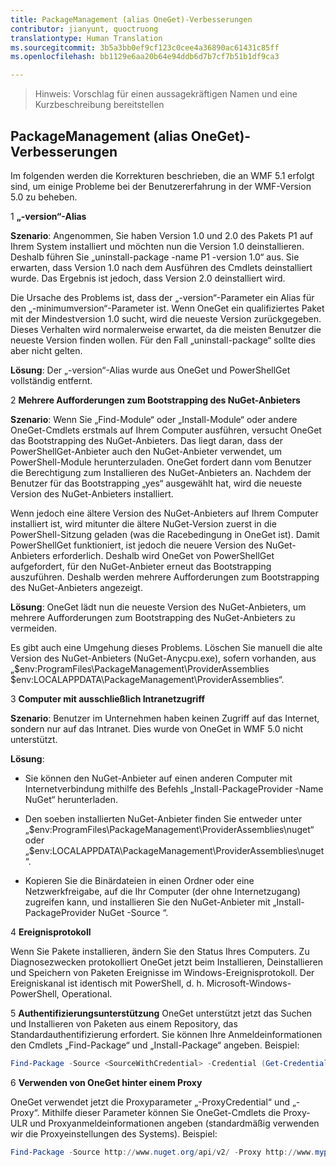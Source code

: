 ```yaml
---
title: PackageManagement (alias OneGet)-Verbesserungen
contributor: jianyunt, quoctruong
translationtype: Human Translation
ms.sourcegitcommit: 3b5a3bb0ef9cf123c0cee4a36890ac61431c85ff
ms.openlocfilehash: bb1129e6aa20b64e94ddb6d7b7cf7b51b1df9ca3

---
```


>Hinweis: Vorschlag für einen aussagekräftigen Namen und eine Kurzbeschreibung bereitstellen

## PackageManagement (alias OneGet)-Verbesserungen ##
Im folgenden werden die Korrekturen beschrieben, die an WMF 5.1 erfolgt sind, um einige Probleme bei der Benutzererfahrung in der WMF-Version 5.0 zu beheben. 

1 **„-version“-Alias**

**Szenario**: Angenommen, Sie haben Version 1.0 und 2.0 des Pakets P1 auf Ihrem System installiert und möchten nun die Version 1.0 deinstallieren. Deshalb führen Sie „uninstall-package -name P1 -version 1.0“ aus. Sie erwarten, dass Version 1.0 nach dem Ausführen des Cmdlets deinstalliert wurde. Das Ergebnis ist jedoch, dass Version 2.0 deinstalliert wird. 
    
Die Ursache des Problems ist, dass der „-version“-Parameter ein Alias für den „-minimumversion“-Parameter ist. Wenn OneGet ein qualifiziertes Paket mit der Mindestversion 1.0 sucht, wird die neueste Version zurückgegeben. Dieses Verhalten wird normalerweise erwartet, da die meisten Benutzer die neueste Version finden wollen. Für den Fall „uninstall-package“ sollte dies aber nicht gelten.
    
**Lösung**: Der „-version“-Alias wurde aus OneGet und PowerShellGet vollständig entfernt. 

2 **Mehrere Aufforderungen zum Bootstrapping des NuGet-Anbieters**

**Szenario**: Wenn Sie „Find-Module“ oder „Install-Module“ oder andere OneGet-Cmdlets erstmals auf Ihrem Computer ausführen, versucht OneGet das Bootstrapping des NuGet-Anbieters. Das liegt daran, dass der PowerShellGet-Anbieter auch den NuGet-Anbieter verwendet, um PowerShell-Module herunterzuladen. OneGet fordert dann vom Benutzer die Berechtigung zum Installieren des NuGet-Anbieters an. Nachdem der Benutzer für das Bootstrapping „yes“ ausgewählt hat, wird die neueste Version des NuGet-Anbieters installiert. 
    
Wenn jedoch eine ältere Version des NuGet-Anbieters auf Ihrem Computer installiert ist, wird mitunter die ältere NuGet-Version zuerst in die PowerShell-Sitzung geladen (was die Racebedingung in OneGet ist). Damit PowerShellGet funktioniert, ist jedoch die neuere Version des NuGet-Anbieters erforderlich. Deshalb wird OneGet von PowerShellGet aufgefordert, für den NuGet-Anbieter erneut das Bootstrapping auszuführen. Deshalb werden mehrere Aufforderungen zum Bootstrapping des NuGet-Anbieters angezeigt.

**Lösung**: OneGet lädt nun die neueste Version des NuGet-Anbieters, um mehrere Aufforderungen zum Bootstrapping des NuGet-Anbieters zu vermeiden.

Es gibt auch eine Umgehung dieses Problems. Löschen Sie manuell die alte Version des NuGet-Anbieters (NuGet-Anycpu.exe), sofern vorhanden, aus „$env:ProgramFiles\PackageManagement\ProviderAssemblies $env:LOCALAPPDATA\PackageManagement\ProviderAssemblies“.


3 **Computer mit ausschließlich Intranetzugriff**

**Szenario**: Benutzer im Unternehmen haben keinen Zugriff auf das Internet, sondern nur auf das Intranet. Dies wurde von OneGet in WMF 5.0 nicht unterstützt.

**Lösung**:
- Sie können den NuGet-Anbieter auf einen anderen Computer mit Internetverbindung mithilfe des Befehls „Install-PackageProvider -Name NuGet“ herunterladen.

- Den soeben installierten NuGet-Anbieter finden Sie entweder unter „$env:ProgramFiles\PackageManagement\ProviderAssemblies\nuget“ oder „$env:LOCALAPPDATA\PackageManagement\ProviderAssemblies\nuget“. 

- Kopieren Sie die Binärdateien in einen Ordner oder eine Netzwerkfreigabe, auf die Ihr Computer (der ohne Internetzugang) zugreifen kann, und installieren Sie den NuGet-Anbieter mit „Install-PackageProvider NuGet -Source <Path to folder>“.


4 **Ereignisprotokoll**

Wenn Sie Pakete installieren, ändern Sie den Status Ihres Computers. Zu Diagnosezwecken protokolliert OneGet jetzt beim Installieren, Deinstallieren und Speichern von Paketen Ereignisse im Windows-Ereignisprotokoll. Der Ereigniskanal ist identisch mit PowerShell, d. h. Microsoft-Windows-PowerShell, Operational.

5 **Authentifizierungsunterstützung** OneGet unterstützt jetzt das Suchen und Installieren von Paketen aus einem Repository, das Standardauthentifizierung erfordert. Sie können Ihre Anmeldeinformationen den Cmdlets „Find-Package“ und „Install-Package“ angeben. Beispiel:
``` PowerShell
Find-Package -Source <SourceWithCredential> -Credential (Get-Credential)
```
6 **Verwenden von OneGet hinter einem Proxy**

OneGet verwendet jetzt die Proxyparameter „-ProxyCredential“ und „-Proxy“. Mithilfe dieser Parameter können Sie OneGet-Cmdlets die Proxy-ULR und Proxyanmeldeinformationen angeben (standardmäßig verwenden wir die Proxyeinstellungen des Systems). Beispiel:
``` PowerShell
Find-Package -Source http://www.nuget.org/api/v2/ -Proxy http://www.myproxyserver.com -ProxyCredential (Get-Credential)
```



<!--HONumber=Jul16_HO3-->


